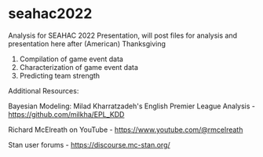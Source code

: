 # seahac2022
Analysis for SEAHAC 2022 Presentation, will post files for analysis and presentation here after (American) Thanksgiving
1. Compilation of game event data
2. Characterization of game event data
3. Predicting team strength


Additional Resources:

Bayesian Modeling: 
Milad Kharratzadeh's English Premier League Analysis - https://github.com/milkha/EPL_KDD 

Richard McElreath on YouTube - https://www.youtube.com/@rmcelreath  

Stan user forums - https://discourse.mc-stan.org/ 


